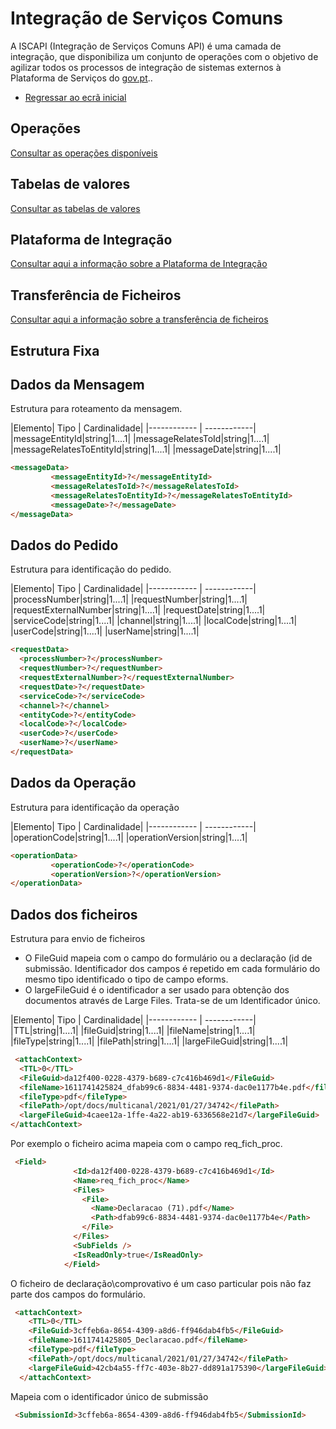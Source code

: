 ﻿# Integração de Serviços Comuns
A ISCAPI (Integração de Serviços Comuns API) é uma camada de integração, que disponibiliza um conjunto de operações com o objetivo de agilizar todos os processos de integração de sistemas externos à Plataforma de Serviços do [gov.pt](https://www.gov.pt/)..

- [Regressar ao ecrã inicial](../)

## Operações
[Consultar as operações disponíveis](..\operacoes)


## Tabelas de valores
[Consultar as tabelas de valores](..\tabeladevalores)

## Plataforma de Integração
[Consultar aqui a informação sobre a Plataforma de Integração](..\iap)

## Transferência de Ficheiros
[Consultar aqui a informação sobre a transferência de ficheiros](largefiles)

## Estrutura Fixa

## Dados da Mensagem
Estrutura para roteamento da mensagem.

|Elemento| Tipo | Cardinalidade|
|------------ | ------------|
|messageEntityId|string|1....1|
|messageRelatesToId|string|1....1|
|messageRelatesToEntityId|string|1....1|
|messageDate|string|1....1|

```markdown
<messageData>
         <messageEntityId>?</messageEntityId>
         <messageRelatesToId>?</messageRelatesToId>
         <messageRelatesToEntityId>?</messageRelatesToEntityId>
         <messageDate>?</messageDate>
</messageData>
```

## Dados do Pedido
Estrutura para identificação do pedido.

|Elemento| Tipo | Cardinalidade|
|------------ | ------------|
|processNumber|string|1....1|
|requestNumber|string|1....1|
|requestExternalNumber|string|1....1|
|requestDate|string|1....1|
|serviceCode|string|1....1|
|channel|string|1....1|
|localCode|string|1....1|
|userCode|string|1....1|
|userName|string|1....1|


```markdown
<requestData>
  <processNumber>?</processNumber>
  <requestNumber>?</requestNumber>
  <requestExternalNumber>?</requestExternalNumber>
  <requestDate>?</requestDate>
  <serviceCode>?</serviceCode>
  <channel>?</channel>
  <entityCode>?</entityCode>
  <localCode>?</localCode>
  <userCode>?</userCode>
  <userName>?</userName>
</requestData>
```


## Dados da Operação
Estrutura para identificação da operação

|Elemento| Tipo | Cardinalidade|
|------------ | ------------|
|operationCode|string|1....1|
|operationVersion|string|1....1|

```markdown
<operationData>
         <operationCode>?</operationCode>         
         <operationVersion>?</operationVersion>
</operationData>      
```


## Dados dos ficheiros
Estrutura para envio de ficheiros
* O FileGuid mapeia com o campo do formulário ou a declaração (id de submissão. 
Identificador dos campos é repetido em cada formulário do mesmo tipo identificado o tipo de campo eforms.
* O largeFileGuid é o identificador a ser usado para obtenção dos documentos através de Large Files. Trata-se de um Identificador único.


|Elemento| Tipo | Cardinalidade|
|------------ | ------------|
|TTL|string|1....1|
|fileGuid|string|1....1|
|fileName|string|1....1|
|fileType|string|1....1|
|filePath|string|1....1|
|largeFileGuid|string|1....1|

```markdown
 <attachContext>
  <TTL>0</TTL>
  <FileGuid>da12f400-0228-4379-b689-c7c416b469d1</FileGuid>
  <fileName>1611741425824_dfab99c6-8834-4481-9374-dac0e1177b4e.pdf</fileName>
  <fileType>pdf</fileType>
  <filePath>/opt/docs/multicanal/2021/01/27/34742</filePath>
  <largeFileGuid>4caee12a-1ffe-4a22-ab19-6336568e21d7</largeFileGuid>
</attachContext>
```

Por exemplo o ficheiro  acima  mapeia com o campo req_fich_proc.
```markdown
 <Field>
              <Id>da12f400-0228-4379-b689-c7c416b469d1</Id>
              <Name>req_fich_proc</Name>
              <Files>
                <File>
                  <Name>Declaracao (71).pdf</Name>
                  <Path>dfab99c6-8834-4481-9374-dac0e1177b4e</Path>
                </File>
              </Files>
              <SubFields />
              <IsReadOnly>true</IsReadOnly>
            </Field>
```
O ficheiro de declaração\comprovativo é um caso particular pois não faz parte dos  campos do formulário.
```markdown
 <attachContext>
    <TTL>0</TTL>
    <FileGuid>3cffeb6a-8654-4309-a8d6-ff946dab4fb5</FileGuid>
    <fileName>1611741425805_Declaracao.pdf</fileName>
    <fileType>pdf</fileType>
    <filePath>/opt/docs/multicanal/2021/01/27/34742</filePath>
    <largeFileGuid>42cb4a55-ff7c-403e-8b27-dd891a175390</largeFileGuid>
  </attachContext>
```
Mapeia com o identificador único de submissão
```markdown
 <SubmissionId>3cffeb6a-8654-4309-a8d6-ff946dab4fb5</SubmissionId>
```



